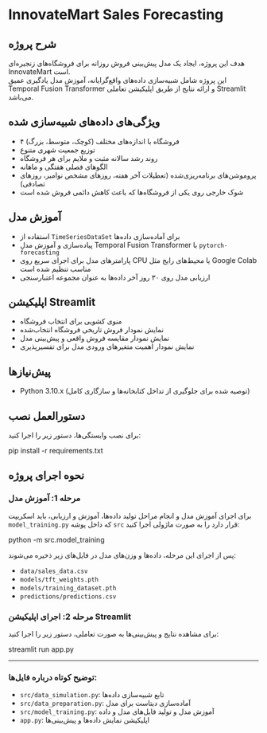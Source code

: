 # InnovateMart Sales Forecasting

## شرح پروژه  
هدف این پروژه، ایجاد یک مدل پیش‌بینی فروش روزانه برای فروشگاه‌های زنجیره‌ای InnovateMart است.  
این پروژه شامل شبیه‌سازی داده‌های واقع‌گرایانه، آموزش مدل یادگیری عمیق Temporal Fusion Transformer و ارائه نتایج از طریق اپلیکیشن تعاملی Streamlit می‌باشد.

## ویژگی‌های داده‌های شبیه‌سازی شده  
- ۴ فروشگاه با اندازه‌های مختلف (کوچک، متوسط، بزرگ)  
- توزیع جمعیت شهری متنوع  
- روند رشد سالانه مثبت و ملایم برای هر فروشگاه  
- الگوهای فصلی هفتگی و ماهانه  
- پروموشن‌های برنامه‌ریزی‌شده (تعطیلات آخر هفته، روزهای مشخص نوامبر، روزهای تصادفی)  
- شوک خارجی روی یکی از فروشگاه‌ها که باعث کاهش دائمی فروش شده است

## آموزش مدل  
- استفاده از `TimeSeriesDataSet` برای آماده‌سازی داده‌ها  
- پیاده‌سازی و آموزش مدل Temporal Fusion Transformer با `pytorch-forecasting`  
- پارامترهای مدل برای اجرای سریع روی CPU یا محیط‌های رایج مثل Google Colab مناسب تنظیم شده است  
- ارزیابی مدل روی ۳۰ روز آخر داده‌ها به عنوان مجموعه اعتبارسنجی

## اپلیکیشن Streamlit  
- منوی کشویی برای انتخاب فروشگاه  
- نمایش نمودار فروش تاریخی فروشگاه انتخاب‌شده  
- نمایش نمودار مقایسه فروش واقعی و پیش‌بینی مدل  
- نمایش نمودار اهمیت متغیرهای ورودی مدل برای تفسیرپذیری

## پیش‌نیاز‌ها  
- Python 3.10.x (توصیه شده برای جلوگیری از تداخل کتابخانه‌ها و سازگاری کامل) 
 
## دستورالعمل نصب  
برای نصب وابستگی‌ها، دستور زیر را اجرا کنید:

pip install -r requirements.txt

## نحوه اجرای پروژه

### مرحله 1: آموزش مدل
برای اجرای آموزش مدل و انجام مراحل تولید داده‌ها، آموزش و ارزیابی، باید اسکریپت `model_training.py` که داخل پوشه `src` قرار دارد را به صورت ماژولی اجرا کنید:


python -m src.model_training


پس از اجرای این مرحله، داده‌ها و وزن‌های مدل در فایل‌های زیر ذخیره می‌شوند:  
- `data/sales_data.csv`  
- `models/tft_weights.pth`  
- `models/training_dataset.pth`
- `predictions/predictions.csv`


### مرحله 2: اجرای اپلیکیشن Streamlit  
برای مشاهده نتایج و پیش‌بینی‌ها به صورت تعاملی، دستور زیر را اجرا کنید:

streamlit run app.py

---

### توضیح کوتاه درباره فایل‌ها:

- `src/data_simulation.py`: تابع شبیه‌سازی داده‌ها  
- `src/data_preparation.py`: آماده‌سازی دیتاست برای مدل  
- `src/model_training.py`: آموزش مدل و تولید فایل‌های مدل و داده  
- `app.py`: اپلیکیشن نمایش داده‌ها و پیش‌بینی‌ها



  
